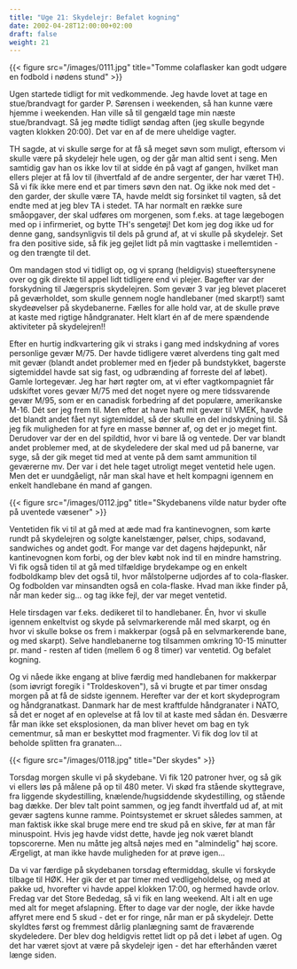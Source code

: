 ```yaml
---
title: "Uge 21: Skydelejr: Befalet kogning"
date: 2002-04-28T12:00:00+02:00
draft: false
weight: 21
---
```


{{< figure src="/images/0111.jpg" title="Tomme colaflasker kan godt udgøre en fodbold i nødens stund" >}}

Ugen startede tidligt for mit vedkommende. Jeg havde lovet at tage en stue/brandvagt for garder P. Sørensen i weekenden, så han kunne være hjemme i weekenden. Han ville så til gengæld tage min næste stue/brandvagt. Så jeg mødte tidligt søndag aften (jeg skulle begynde vagten klokken 20:00). Det var en af de mere uheldige vagter.

TH sagde, at vi skulle sørge for at få så meget søvn som muligt, eftersom vi skulle være på skydelejr hele ugen, og der går man altid sent i seng. Men samtidig gav han os ikke lov til at sidde én på vagt af gangen, hvilket man ellers plejer at få lov til (ihvertfald af de andre sergenter, der har været TH). Så vi fik ikke mere end et par timers søvn den nat. Og ikke nok med det - den garder, der skulle være TA, havde meldt sig forsinket til vagten, så det endte med at jeg blev TA i stedet. TA har normalt en række sure småopgaver, der skal udføres om morgenen, som f.eks. at tage lægebogen med op i infirmeriet, og bytte TH's sengetøj! Det kom jeg dog ikke ud for denne gang, sandsynligvis til dels på grund af, at vi skulle på skydelejr. Set fra den positive side, så fik jeg gejlet lidt på min vagttaske i mellemtiden - og den trængte til det.

Om mandagen stod vi tidligt op, og vi sprang (heldigvis) stueeftersynene over og gik direkte til appel lidt tidligere end vi plejer. Bagefter var der forskydning til Jægerspris skydelejren. Som gevær 3 var jeg blevet placeret på geværholdet, som skulle gennem nogle handlebaner (med skarpt!) samt skydeøvelser på skydebanerne. Fælles for alle hold var, at de skulle prøve at kaste med rigtige håndgranater. Helt klart én af de mere spændende aktiviteter på skydelejren!!

Efter en hurtig indkvartering gik vi straks i gang med indskydning af vores personlige gevær M/75. Der havde tidligere været alverdens ting galt med mit gevær (blandt andet problemer med en fjeder på bundstykket, bagerste sigtemiddel havde sat sig fast, og udbrænding af forreste del af løbet). Gamle lortegevær. Jeg har hørt røgter om, at vi efter vagtkompagniet får udskiftet vores gevær M/75 med det noget nyere og mere tidssvarende gevær M/95, som er en canadisk forbedring af det populære, amerikanske M-16. Dét ser jeg frem til. Men efter at have haft mit gevær til VMEK, havde det blandt andet fået nyt sigtemiddel, så der skulle en del indskydning til. Så jeg fik muligheden for at fyre en masse bønner af, og det er jo meget fint. Derudover var der en del spildtid, hvor vi bare lå og ventede. Der var blandt andet problemer med, at de skydeledere der skal med ud på banerne, var syge, så der gik meget tid med at vente på dem samt ammunition til geværerne mv. Der var i det hele taget utroligt meget ventetid hele ugen. Men det er uundgåeligt, når man skal have et helt kompagni igennem en enkelt handlebane én mand af gangen.

{{< figure src="/images/0112.jpg" title="Skydebanens vilde natur byder ofte på uventede væsener" >}}

Ventetiden fik vi til at gå med at æde mad fra kantinevognen, som kørte rundt på skydelejren og solgte kanelstænger, pølser, chips, sodavand, sandwiches og andet godt. For mange var det dagens højdepunkt, når kantinevognen kom forbi, og der blev købt nok ind til en mindre hamstring. Vi fik også tiden til at gå med tilfældige brydekampe og en enkelt fodboldkamp blev det også til, hvor målstolperne udjordes af to cola-flasker. Og fodbolden var minsandten også en cola-flaske. Hvad man ikke finder på, når man keder sig... og tag ikke fejl, der var meget ventetid.

Hele tirsdagen var f.eks. dedikeret til to handlebaner. Én, hvor vi skulle igennem enkeltvist og skyde på selvmarkerende mål med skarpt, og én hvor vi skulle bokse os frem i makkerpar (også på en selvmarkerende bane, og med skarpt). Selve handlebanerne tog tilsammen omkring 10-15 minutter pr. mand - resten af tiden (mellem 6 og 8 timer) var ventetid. Og befalet kogning.

Og vi nåede ikke engang at blive færdig med handlebanen for makkerpar (som iøvrigt foregik i "Troldeskoven"), så vi brugte et par timer onsdag morgen på at få de sidste igennem. Herefter var der et kort skydeprogram og håndgranatkast. Danmark har de mest kraftfulde håndgranater i NATO, så det er noget af en oplevelse at få lov til at kaste med sådan én. Desværre får man ikke set eksplosionen, da man bliver hevet om bag en tyk cementmur, så man er beskyttet mod fragmenter. Vi fik dog lov til at beholde splitten fra granaten...

{{< figure src="/images/0118.jpg" title="Der skydes" >}}

Torsdag morgen skulle vi på skydebane. Vi fik 120 patroner hver, og så gik vi ellers løs på målene på op til 480 meter. Vi skød fra stående skyttegrave, fra liggende skydestilling, knælende/hugsiddende skydestilling, og stående bag dække. Der blev talt point sammen, og jeg fandt ihvertfald ud af, at mit gevær sagtens kunne ramme. Pointsystemet er skruet således sammen, at man faktisk ikke skal bruge mere end tre skud på en skive, før at man får minuspoint. Hvis jeg havde vidst dette, havde jeg nok været blandt topscorerne. Men nu måtte jeg altså nøjes med en "almindelig" høj score. Ærgeligt, at man ikke havde muligheden for at prøve igen...

Da vi var færdige på skydebanen torsdag eftermiddag, skulle vi forskyde tilbage til HØK. Her gik der et par timer med vedligeholdelse, og med at pakke ud, hvorefter vi havde appel klokken 17:00, og hermed havde orlov. Fredag var det Store Bededag, så vi fik en lang weekend. Alt i alt en uge med alt for meget afslapning. Efter to dage var der nogle, der ikke havde affyret mere end 5 skud - det er for ringe, når man er på skydelejr. Dette skyldtes først og fremmest dårlig planlægning samt de fraværende skydeledere. Der blev dog heldigvis rettet lidt op på det i løbet af ugen. Og det har været sjovt at være på skydelejr igen - det har efterhånden været længe siden.
